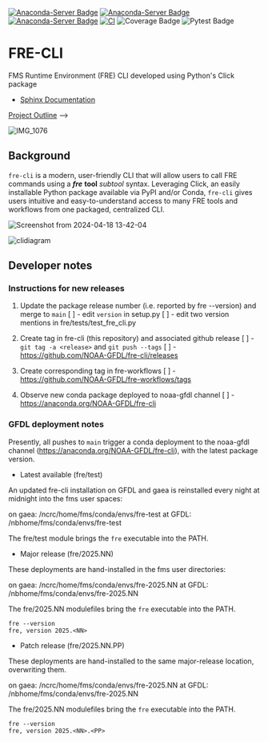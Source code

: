 <!-- from https://anaconda.org/NOAA-GFDL/fre-cli/badges -->
[![Anaconda-Server Badge](https://anaconda.org/noaa-gfdl/fre-cli/badges/version.svg)](https://anaconda.org/noaa-gfdl/fre-cli)
[![Anaconda-Server Badge](https://anaconda.org/noaa-gfdl/fre-cli/badges/latest_release_date.svg)](https://anaconda.org/noaa-gfdl/fre-cli)
[![Anaconda-Server Badge](https://anaconda.org/noaa-gfdl/fre-cli/badges/latest_release_relative_date.svg)](https://anaconda.org/noaa-gfdl/fre-cli)
[![CI](https://github.com/NOAA-GFDL/fre-cli/workflows/publish_conda/badge.svg)](https://github.com/NOAA-GFDL/fre-cli/actions?query=workflow%3Apublish_conda+branch%3Amain++)
![Coverage Badge](https://noaa-gfdl.github.io/fre-cli/_images/cov_badge.svg)
![Pytest Badge](https://noaa-gfdl.github.io/fre-cli/_images/pytest_badge.svg)

# **FRE-CLI**

FMS Runtime Environment (FRE) CLI developed using Python's Click package

* [Sphinx Documentation](https://noaa-gfdl.github.io/fre-cli/index.html)

[Project Outline](https://docs.google.com/document/d/19Uc01IPuuIuMtOyAvxXj9Mn6Ivc5Ql6NZ-Q6I8YowRI/edit?usp=sharing) -->

![IMG_1076](https://github.com/NOAA-GFDL/fre-cli/assets/98476720/817cabe1-6e3b-4210-9874-b13f601265d6)

## **Background**
`fre-cli` is a modern, user-friendly CLI that will allow users to call FRE commands using a **_fre_** **tool** _subtool_ syntax. Leveraging Click, an easily installable Python package available via PyPI and/or Conda, `fre-cli` gives users intuitive and easy-to-understand access to many FRE tools and workflows from one packaged, centralized CLI.

![Screenshot from 2024-04-18 13-42-04](https://github.com/NOAA-GFDL/fre-cli/assets/98476720/43c028a6-4e6a-42fe-8bec-008b6758ea9b)

![clidiagram](https://github.com/NOAA-GFDL/fre-cli/assets/98476720/04cd8ce1-dec8-457f-b8b7-544275e04f46)

## Developer notes

### Instructions for new releases

1. Update the package release number (i.e. reported by fre --version) and merge to `main`
[ ] - edit `version` in setup.py
[ ] - edit two version mentions in fre/tests/test_fre_cli.py

2. Create tag in fre-cli (this repository) and associated github release
[ ] - `git tag -a <release>` and `git push --tags`
[ ] - https://github.com/NOAA-GFDL/fre-cli/releases

3. Create corresponding tag in fre-workflows
[ ] - https://github.com/NOAA-GFDL/fre-workflows/tags

4. Observe new conda package deployed to noaa-gfdl channel
[ ] - https://anaconda.org/NOAA-GFDL/fre-cli

### GFDL deployment notes

Presently, all pushes to `main` trigger a conda deployment to the noaa-gfdl channel (https://anaconda.org/NOAA-GFDL/fre-cli),
with the latest package version.

* Latest available (fre/test)

An updated fre-cli installation on GFDL and gaea is reinstalled every night at midnight
into the fms user spaces:

on gaea: /ncrc/home/fms/conda/envs/fre-test
at GFDL: /nbhome/fms/conda/envs/fre-test

The fre/test module brings the `fre` executable into the PATH.

* Major release (fre/2025.NN)

These deployments are hand-installed in the fms user directories:

on gaea: /ncrc/home/fms/conda/envs/fre-2025.NN
at GFDL: /nbhome/fms/conda/envs/fre-2025.NN

The fre/2025.NN modulefiles bring the `fre` executable into the PATH.

```
fre --version
fre, version 2025.<NN>
```

* Patch release (fre/2025.NN.PP)

These deployments are hand-installed to the same major-release location,
overwriting them.

on gaea: /ncrc/home/fms/conda/envs/fre-2025.NN
at GFDL: /nbhome/fms/conda/envs/fre-2025.NN

The fre/2025.NN modulefiles bring the `fre` executable into the PATH.

```
fre --version
fre, version 2025.<NN>.<PP>
```
